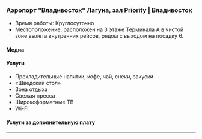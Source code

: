
### Аэропорт "Владивосток" Лагуна, зал Priority | Владивосток
* Время работы: Круглосуточно
* Местоположение: расположен на 3 этаже Терминала А в чистой зоне вылета внутренних рейсов, рядом с выходом на посадку 6.

#### Медиа

#### Услуги
* Прохладительные напитки, кофе, чай, снеки, закуски
* «Шведский стол»
* Зона отдыха
* Свежая пресса
* Широкоформатные ТВ
* Wi-Fi

#### Услуги за дополнительную плату 
---

